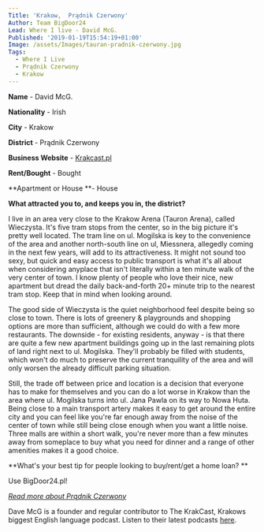 ```yaml
---
Title: 'Krakow,  Prądnik Czerwony'
Author: Team BigDoor24
Lead: Where I live - David McG.
Published: '2019-01-19T15:54:19+01:00'
Image: /assets/Images/tauran-pradnik-czerwony.jpg
Tags:
  - Where I Live
  - Prądnik Czerwony
  - Krakow
---
```

**Name** - David McG.

**Nationality** - Irish

**City** - Krakow

**District** -  Prądnik Czerwony

**Business Website** - [Krakcast.pl](https://www.krakcast.pl/)

**Rent/Bought** - Bought

**Apartment or House **- House

**What attracted you to, and keeps you in, the district?**

I live in an area very close to the Krakow Arena (Tauron Arena), called Wieczysta. It's five tram stops from the center, so in the big picture it's pretty well located. The tram line on ul. Mogilska is key to the convenience of the area and another north-south line on ul, Miessnera, allegedly coming in the next few years, will add to its attractiveness. It might not sound too sexy, but quick and easy access to public transport is what it's all about when considering anyplace that isn't literally within a ten minute walk of the very center of town. I know plenty of people who love their nice, new apartment but dread the daily back-and-forth 20+ minute trip to the nearest tram stop. Keep that in mind when looking around. 

The good side of Wieczysta is the quiet neighborhood feel despite being so close to town. There is lots of greenery & playgrounds and shopping options are more than sufficient, although we could do with a few more restaurants. The downside - for existing residents, anyway - is that there are quite a few new apartment buildings going up in the last remaining plots of land right next to ul. Mogilska. They'll probably be filled with students, which won't do much to preserve the current tranquility of the area and will only worsen the already difficult parking situation. 

Still, the trade off between price and location is a decision that everyone has to make for themselves and you can do a lot worse in Krakow than the area where ul. Mogilska turns into ul. Jana Pawla on its way to Nowa Huta. Being close to a main transport artery makes it easy to get around the entire city and you can feel like you're far enough away from the noise of the center of town while still being close enough when you want a little noise. Three malls are within a short walk, you're never more than a few minutes away from someplace to buy what you need for dinner and a range of other amenities makes it a good choice. 

**What's your best tip for people looking to buy/rent/get a home loan?
**

Use BigDoor24.pl!

[_Read more about Prądnik Czerwony_](https://pl.wikipedia.org/wiki/Dzielnica_III_Pr%C4%85dnik_Czerwony)

Dave McG is a founder and regular contributor to The KrakCast, Krakows biggest English language podcast. Listen  to their latest podcasts [here](https://www.krakcast.pl/).
